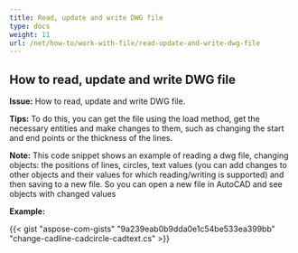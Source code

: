 ```yaml
---
title: Read, update and write DWG file
type: docs
weight: 11
url: /net/how-to/work-with-file/read-update-and-write-dwg-file
---
```


## **How to read, update and write DWG file**

**Issue:** How to read, update and write DWG file.

**Tips:** To do this, you can get the file using the load method, get the necessary entities and make changes to them, such as changing the start and end points or the thickness of the lines.

**Note:** This code snippet shows an example of reading a dwg file, changing objects: the positions of lines, circles, text values (you can add changes to other objects and their values for which reading/writing is supported) and then saving to a new file. So you can open a new file in AutoCAD and see objects with changed values

**Example:**

{{< gist "aspose-com-gists" "9a239eab0b9dda0e1c54be533ea399bb" "change-cadline-cadcircle-cadtext.cs" >}}